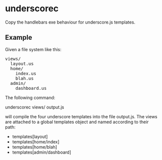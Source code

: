 underscorec
===========

Copy the handlebars exe behaviour for underscore.js templates. 

Example
------

Given a file system like this:

<pre>
views/
  layout.us
  home/
    index.us
    blah.us
  admin/
    dashboard.us
</pre>

The following command:

  underscorec views/ output.js

will compile the four underscore templates into the file output.js. The views are attached to a global templates object and named according to their path:

* templates[layout]
* templates[home/index]
* templates[home/blah]
* templates[admin/dashboard]
